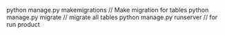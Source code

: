python manage.py makemigrations // Make migration for tables
python manage.py migrate     // migrate all tables
python manage.py runserver // for run product

